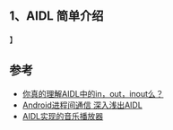 ## 1、AIDL 简单介绍

】


## 参考

- [你真的理解AIDL中的in，out，inout么？](https://www.jianshu.com/p/ddbb40c7a251)
- [Android进程间通信 深入浅出AIDL](https://zhuanlan.zhihu.com/p/338093696)
- [AIDL实现的音乐播放器](https://github.com/naman14/Timber)


